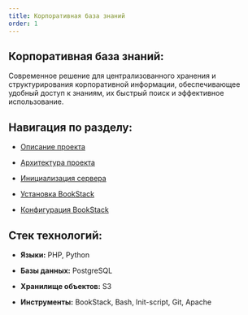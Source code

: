 ```yaml
---
title: Корпоративная база знаний
order: 1
---
```


## **Корпоративная база знаний:**

Современное решение для централизованного хранения и структурирования корпоративной информации, обеспечивающее удобный доступ к знаниям, их быстрый поиск и эффективное использование.

## **Навигация по разделу:**

-  [Описание проекта](./about)

-  [Архитектура проекта](./arch)

-  [Инициализация сервера](./server)

-  [Установка BookStack](./bookstack)

-  [Конфигурация BookStack](./env-file)

## **Стек технологий:**

-  **Языки:** PHP, Python

-  **Базы данных:** PostgreSQL

-  **Хранилище объектов:** S3

-  **Инструменты:** BookStack, Bash, Init-script, Git, Apache